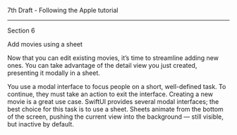 7th Draft - Following the Apple tutorial

- - - -

Section 6

Add movies using a sheet

Now that you can edit existing movies, it’s time to streamline adding new ones. You can take advantage of the detail view you just created,
presenting it modally in a sheet.

You use a modal interface to focus people on a short, well-defined task. To continue, they must take an action to exit the interface.
Creating a new movie is a great use case. SwiftUI provides several modal interfaces; the best choice for this task is to use a sheet. Sheets
animate from the bottom of the screen, pushing the current view into the background — still visible, but inactive by default.
